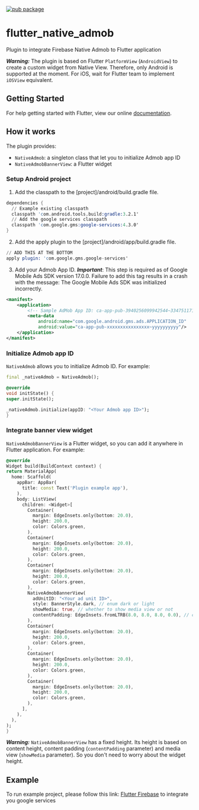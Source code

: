 [![pub package](https://img.shields.io/pub/v/flutter_native_admob.svg)](https://pub.dartlang.org/packages/flutter_native_admob)

# flutter_native_admob

Plugin to integrate Firebase Native Admob to Flutter application

**_Warning:_**
The plugin is based on Flutter `PlatformView` (`AndroidView`) to create a custom widget from Native View. Therefore, only Android is supported at the moment.
For iOS, wait for Flutter team to implement `iOSView` equivalent.

## Getting Started

For help getting started with Flutter, view our online [documentation](http://flutter.io/).

## How it works

The plugin provides:

- `NativeAdmob`: a singleton class that let you to initialize Admob app ID
- `NativeAdmobBannerView`: a Flutter widget

### Setup Android project

1. Add the classpath to the [project]/android/build.gradle file.

```s
dependencies {
  // Example existing classpath
  classpath 'com.android.tools.build:gradle:3.2.1'
  // Add the google services classpath
  classpath 'com.google.gms:google-services:4.3.0'
}
```

2. Add the apply plugin to the [project]/android/app/build.gradle file.

```s
// ADD THIS AT THE BOTTOM
apply plugin: 'com.google.gms.google-services'
```

3. Add your Admob App ID.
   **_Important_**: This step is required as of Google Mobile Ads SDK version 17.0.0. Failure to add this <meta-data> tag results in a crash with the message: The Google Mobile Ads SDK was initialized incorrectly.

```xml
<manifest>
    <application>
        <!-- Sample AdMob App ID: ca-app-pub-3940256099942544~3347511713 -->
        <meta-data
            android:name="com.google.android.gms.ads.APPLICATION_ID"
            android:value="ca-app-pub-xxxxxxxxxxxxxxxx~yyyyyyyyyy"/>
    </application>
</manifest>
```

### Initialize Admob app ID

`NativeAdmob` allows you to initialize Admob ID. For example:

```dart
final _nativeAdmob = NativeAdmob();

@override
void initState() {
super.initState();

_nativeAdmob.initialize(appID: "<Your Admob app ID>");
}
```

### Integrate banner view widget

`NativeAdmobBannerView` is a Flutter widget, so you can add it anywhere in Flutter application. For example:

```dart
@override
Widget build(BuildContext context) {
return MaterialApp(
  home: Scaffold(
    appBar: AppBar(
      title: const Text('Plugin example app'),
    ),
    body: ListView(
      children: <Widget>[
        Container(
          margin: EdgeInsets.only(bottom: 20.0),
          height: 200.0,
          color: Colors.green,
        ),
        Container(
          margin: EdgeInsets.only(bottom: 20.0),
          height: 200.0,
          color: Colors.green,
        ),
        Container(
          margin: EdgeInsets.only(bottom: 20.0),
          height: 200.0,
          color: Colors.green,
        ),
        NativeAdmobBannerView(
          adUnitID: "<Your ad unit ID>",
          style: BannerStyle.dark, // enum dark or light
          showMedia: true, // whether to show media view or not
          contentPadding: EdgeInsets.fromLTRB(8.0, 8.0, 8.0, 0.0), // content padding
        ),
        Container(
          margin: EdgeInsets.only(bottom: 20.0),
          height: 200.0,
          color: Colors.green,
        ),
        Container(
          margin: EdgeInsets.only(bottom: 20.0),
          height: 200.0,
          color: Colors.green,
        ),
        Container(
          margin: EdgeInsets.only(bottom: 20.0),
          height: 200.0,
          color: Colors.green,
        ),
      ],
    ),
  ),
);
}
```

**_Warning:_**
`NativeAdmobBannerView` has a fixed height. Its height is based on content height, content padding (`contentPadding` parameter) and media view (`showMedia` parameter). So you don't need to worry about the widget height.

## Example

To run example project, please follow this link: [Flutter Firebase](https://firebase.google.com/docs/flutter/setup) to integrate you google services
